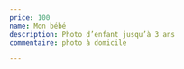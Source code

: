 ```yaml
---
price: 100
name: Mon bébé
description: Photo d’enfant jusqu’à 3 ans
commentaire: photo à domicile

---
```

